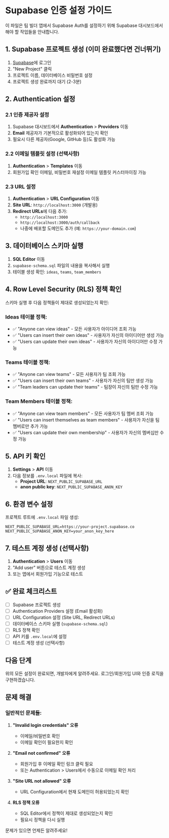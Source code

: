 # Supabase 인증 설정 가이드

이 파일은 팀 빌더 앱에서 Supabase Auth를 설정하기 위해 Supabase 대시보드에서 해야 할 작업들을 안내합니다.

## 1. Supabase 프로젝트 생성 (이미 완료했다면 건너뛰기)

1. [Supabase](https://supabase.com)에 로그인
2. "New Project" 클릭
3. 프로젝트 이름, 데이터베이스 비밀번호 설정
4. 프로젝트 생성 완료까지 대기 (2-3분)

## 2. Authentication 설정

### 2.1 인증 제공자 설정
1. Supabase 대시보드에서 **Authentication** > **Providers** 이동
2. **Email** 제공자가 기본적으로 활성화되어 있는지 확인
3. 필요시 다른 제공자(Google, GitHub 등)도 활성화 가능

### 2.2 이메일 템플릿 설정 (선택사항)
1. **Authentication** > **Templates** 이동
2. 회원가입 확인 이메일, 비밀번호 재설정 이메일 템플릿 커스터마이징 가능

### 2.3 URL 설정
1. **Authentication** > **URL Configuration** 이동
2. **Site URL**: `http://localhost:3000` (개발용)
3. **Redirect URLs**에 다음 추가:
   - `http://localhost:3000`
   - `http://localhost:3000/auth/callback`
   - 나중에 배포할 도메인도 추가 (예: `https://your-domain.com`)

## 3. 데이터베이스 스키마 실행

1. **SQL Editor** 이동
2. `supabase-schema.sql` 파일의 내용을 복사해서 실행
3. 테이블 생성 확인: `ideas`, `teams`, `team_members`

## 4. Row Level Security (RLS) 정책 확인

스키마 실행 후 다음 정책들이 제대로 생성되었는지 확인:

### Ideas 테이블 정책:
- ✅ "Anyone can view ideas" - 모든 사용자가 아이디어 조회 가능
- ✅ "Users can insert their own ideas" - 사용자가 자신의 아이디어만 생성 가능
- ✅ "Users can update their own ideas" - 사용자가 자신의 아이디어만 수정 가능

### Teams 테이블 정책:
- ✅ "Anyone can view teams" - 모든 사용자가 팀 조회 가능
- ✅ "Users can insert their own teams" - 사용자가 자신의 팀만 생성 가능
- ✅ "Team leaders can update their teams" - 팀장이 자신의 팀만 수정 가능

### Team Members 테이블 정책:
- ✅ "Anyone can view team members" - 모든 사용자가 팀 멤버 조회 가능
- ✅ "Users can insert themselves as team members" - 사용자가 자신을 팀 멤버로만 추가 가능
- ✅ "Users can update their own membership" - 사용자가 자신의 멤버십만 수정 가능

## 5. API 키 확인

1. **Settings** > **API** 이동
2. 다음 정보를 `.env.local` 파일에 복사:
   - **Project URL**: `NEXT_PUBLIC_SUPABASE_URL`
   - **anon public key**: `NEXT_PUBLIC_SUPABASE_ANON_KEY`

## 6. 환경 변수 설정

프로젝트 루트에 `.env.local` 파일 생성:

```env
NEXT_PUBLIC_SUPABASE_URL=https://your-project.supabase.co
NEXT_PUBLIC_SUPABASE_ANON_KEY=your_anon_key_here
```

## 7. 테스트 계정 생성 (선택사항)

1. **Authentication** > **Users** 이동
2. "Add user" 버튼으로 테스트 계정 생성
3. 또는 앱에서 회원가입 기능으로 테스트

## ✅ 완료 체크리스트

- [ ] Supabase 프로젝트 생성
- [ ] Authentication Providers 설정 (Email 활성화)
- [ ] URL Configuration 설정 (Site URL, Redirect URLs)
- [ ] 데이터베이스 스키마 실행 (`supabase-schema.sql`)
- [ ] RLS 정책 확인
- [ ] API 키를 `.env.local`에 설정
- [ ] 테스트 계정 생성 (선택사항)

## 다음 단계

위의 모든 설정이 완료되면, 개발자에게 알려주세요. 
로그인/회원가입 UI와 인증 로직을 구현하겠습니다.

## 문제 해결

### 일반적인 문제들:

1. **"Invalid login credentials" 오류**
   - 이메일/비밀번호 확인
   - 이메일 확인이 필요한지 확인

2. **"Email not confirmed" 오류**
   - 회원가입 후 이메일 확인 링크 클릭 필요
   - 또는 Authentication > Users에서 수동으로 이메일 확인 처리

3. **"Site URL not allowed" 오류**
   - URL Configuration에서 현재 도메인이 허용되었는지 확인

4. **RLS 정책 오류**
   - SQL Editor에서 정책이 제대로 생성되었는지 확인
   - 필요시 정책을 다시 실행

문제가 있으면 언제든 알려주세요!
